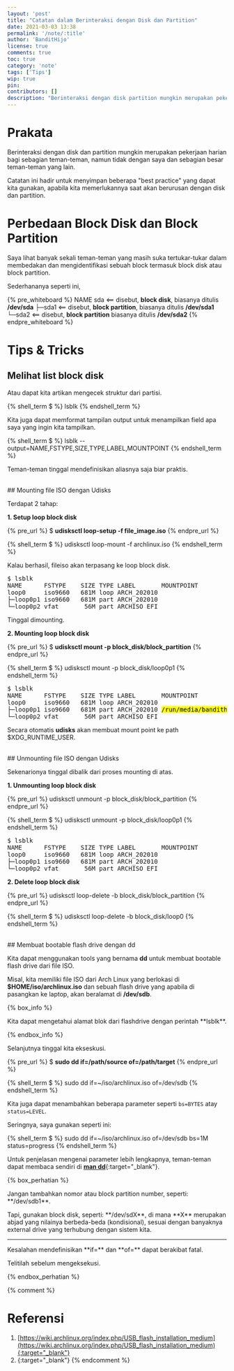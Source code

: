 ```yaml
---
layout: 'post'
title: "Catatan dalam Berinteraksi dengan Disk dan Partition"
date: 2021-03-03 13:38
permalink: '/note/:title'
author: 'BanditHijo'
license: true
comments: true
toc: true
category: 'note'
tags: ['Tips']
wip: true
pin:
contributors: []
description: "Berinteraksi dengan disk partition mungkin merupakan pekerjaan harian bagi sebagian teman-teman, namun tidak dengan saya dan sebagian teman-teman yang lain. Catatan ini hadir untuk menyimpan beberapa 'Best Practice' yang dapat kita gunakan, apabila sewaktu-waktu kita berurusan dengan partition."
---
```


# Prakata

Berinteraksi dengan disk dan partition mungkin merupakan pekerjaan harian bagi sebagian teman-teman, namun tidak dengan saya dan sebagian besar teman-teman yang lain.

Catatan ini hadir untuk menyimpan beberapa "best practice" yang dapat kita gunakan, apabila kita memerlukannya saat akan berurusan dengan disk dan partition.

# Perbedaan Block Disk dan Block Partition

Saya lihat banyak sekali teman-teman yang masih suka tertukar-tukar dalam membedakan dan mengidentifikasi sebuah block termasuk block disk atau block partition.

Sederhananya seperti ini,

{% pre_whiteboard %}
NAME
sda       &lt;== disebut, <strong>block disk</strong>,      biasanya ditulis <strong>/dev/sda</strong>
├─sda1    &lt;== disebut, <strong>block partition</strong>, biasanya ditulis <strong>/dev/sda1</strong>
└─sda2    &lt;== disebut, <strong>block partition</strong>  biasanya ditulis <strong>/dev/sda2</strong>
{% endpre_whiteboard %}


# Tips & Tricks

## Melihat list block disk

Atau dapat kita artikan mengecek struktur dari partisi.

{% shell_term $ %}
lsblk
{% endshell_term %}

Kita juga dapat memformat tampilan output untuk menampilkan field apa saya yang ingin kita tampilkan.

{% shell_term $ %}
lsblk --output=NAME,FSTYPE,SIZE,TYPE,LABEL,MOUNTPOINT
{% endshell_term %}

Teman-teman tinggal mendefinisikan aliasnya saja biar praktis.

<br>
## Mounting file ISO dengan Udisks

Terdapat 2 tahap:

**1. Setup loop block disk**

{% pre_url %}
<span class="cmd">$ </span><b>udisksctl loop-setup -f file_image.iso</b>
{% endpre_url %}

{% shell_term $ %}
udisksctl loop-mount -f archlinux.iso
{% endshell_term %}

Kalau berhasil, fileiso akan terpasang ke loop block disk.

<pre>
$ lsblk
NAME      FSTYPE    SIZE TYPE LABEL       MOUNTPOINT
loop0     iso9660   681M loop ARCH_202010
├─loop0p1 iso9660   681M part ARCH_202010
└─loop0p2 vfat       56M part ARCHISO_EFI
</pre>

Tinggal dimounting.

**2. Mounting loop block disk**

{% pre_url %}
<span class="cmd">$ </span><b>udisksctl mount -p block_disk/block_partition</b>
{% endpre_url %}

{% shell_term $ %}
udisksctl mount -p block_disk/loop0p1
{% endshell_term %}

<pre>
$ lsblk
NAME      FSTYPE    SIZE TYPE LABEL       MOUNTPOINT
loop0     iso9660   681M loop ARCH_202010
├─loop0p1 iso9660   681M part ARCH_202010 <mark>/run/media/bandithijo/ARCH_202010</mark>
└─loop0p2 vfat       56M part ARCHISO_EFI
</pre>

Secara otomatis **udisks** akan membuat mount point ke path $XDG_RUNTIME_USER.

<br>
## Unmounting file ISO dengan Udisks

Sekenarionya tinggal dibalik dari proses mounting di atas.

**1. Unmounting loop block disk**

{% pre_url %}
udisksctl unmount -p block_disk/block_partition
{% endpre_url %}

{% shell_term $ %}
udisksctl unmount -p block_disk/loop0p1
{% endshell_term %}

<pre>
$ lsblk
NAME      FSTYPE    SIZE TYPE LABEL       MOUNTPOINT
loop0     iso9660   681M loop ARCH_202010
├─loop0p1 iso9660   681M part ARCH_202010
└─loop0p2 vfat       56M part ARCHISO_EFI
</pre>

**2. Delete loop block disk**

{% pre_url %}
udisksctl loop-delete -b block_disk/block_partition
{% endpre_url %}

{% shell_term $ %}
udisksctl loop-delete -b block_disk/loop0
{% endshell_term %}

<br>
## Membuat bootable flash drive dengan dd

Kita dapat menggunakan tools yang bernama **dd** untuk membuat bootable flash drive dari file ISO.

Misal, kita memiliki file ISO dari Arch Linux yang berlokasi di **$HOME/iso/archlinux.iso** dan sebuah flash drive yang apabila di pasangkan ke laptop, akan beralamat di **/dev/sdb**.

{% box_info %}
<p markdown=1>Kita dapat mengetahui alamat blok dari flashdrive dengan perintah **lsblk**.</p>
{% endbox_info %}

Selanjutnya tinggal kita ekseskusi.

{% pre_url %}
<span class="cmd">$ </span><b>sudo dd if=/path/source of=/path/target</b>
{% endpre_url %}

{% shell_term $ %}
sudo dd if=~/iso/archlinux.iso of=/dev/sdb
{% endshell_term %}

Kita juga dapat menambahkan beberapa parameter seperti `bs=BYTES` atay `status=LEVEL`.

Seringnya, saya gunakan seperti ini:

{% shell_term $ %}
sudo dd if=~/iso/archlinux.iso of=/dev/sdb bs=1M status=progress
{% endshell_term %}

Untuk penjelasan mengenai parameter lebih lengkapnya, teman-teman dapat membaca sendiri di [**man dd**](https://man.archlinux.org/man/dd.1){:target="_blank"}.





{% box_perhatian %}
<p markdown=1>Jangan tambahkan nomor atau block partition number, seperti: **/dev/sdb1**.</p>
<p markdown=1>Tapi, gunakan block disk, seperti: **/dev/sdX**, di mana **X** merupakan abjad yang nilainya berbeda-beda (kondisional), sesuai dengan banyaknya external drive yang terhubung dengan sistem kita.</p>
<hr>
<p markdown=1>Kesalahan mendefinisikan **if=** dan **of=** dapat berakibat fatal.</p>
<p markdown=1>Telitilah sebelum mengeksekusi.</p>
{% endbox_perhatian %}




{% comment %}
# Referensi

1. [https://wiki.archlinux.org/index.php/USB_flash_installation_medium](https://wiki.archlinux.org/index.php/USB_flash_installation_medium){:target="_blank"}
2. [](){:target="_blank"}
{% endcomment %}
